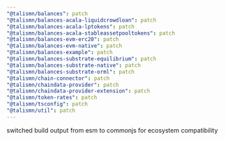 ```yaml
---
"@talismn/balances": patch
"@talismn/balances-acala-liquidcrowdloan": patch
"@talismn/balances-acala-lptokens": patch
"@talismn/balances-acala-stableassetpooltokens": patch
"@talismn/balances-evm-erc20": patch
"@talismn/balances-evm-native": patch
"@talismn/balances-example": patch
"@talismn/balances-substrate-equilibrium": patch
"@talismn/balances-substrate-native": patch
"@talismn/balances-substrate-orml": patch
"@talismn/chain-connector": patch
"@talismn/chaindata-provider": patch
"@talismn/chaindata-provider-extension": patch
"@talismn/token-rates": patch
"@talismn/tsconfig": patch
"@talismn/util": patch
---
```


switched build output from esm to commonjs for ecosystem compatibility
